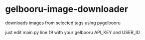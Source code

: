 # gelbooru-image-downloader
downloads images from selected tags using pygelbooru

just edit main.py line 19 with your gelbooru API_KEY and USER_ID 
